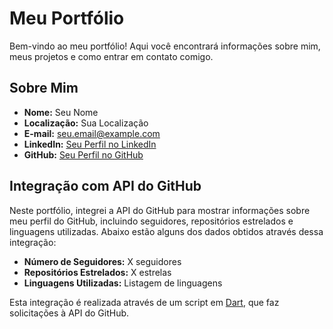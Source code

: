 # Meu Portfólio

Bem-vindo ao meu portfólio! Aqui você encontrará informações sobre mim, meus projetos e como entrar em contato comigo.

## Sobre Mim

- **Nome:** Seu Nome
- **Localização:** Sua Localização
- **E-mail:** seu.email@example.com
- **LinkedIn:** [Seu Perfil no LinkedIn](https://www.linkedin.com/in/seu-nome)
- **GitHub:** [Seu Perfil no GitHub](https://github.com/seu-nome)


## Integração com API do GitHub

Neste portfólio, integrei a API do GitHub para mostrar informações sobre meu perfil do GitHub, incluindo seguidores, repositórios estrelados e linguagens utilizadas. Abaixo estão alguns dos dados obtidos através dessa integração:

- **Número de Seguidores:** X seguidores
- **Repositórios Estrelados:** X estrelas
- **Linguagens Utilizadas:** Listagem de linguagens

Esta integração é realizada através de um script em [Dart](https://dart.dev/), que faz solicitações à API do GitHub.

